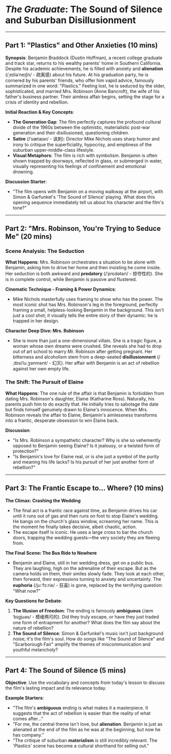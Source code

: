 # *The Graduate*: The Sound of Silence and Suburban Disillusionment

---

## Part 1: "Plastics" and Other Anxieties (10 mins)

**Synopsis**:
Benjamin Braddock (Dustin Hoffman), a recent college graduate and track star, returns to his wealthy parents' home in Southern California. Despite his academic achievements, he is filled with anxiety and **alienation** (/ˌeɪliəˈneɪʃn/ - 疏离感) about his future. At his graduation party, he is cornered by his parents' friends, who offer him vapid advice, famously summarized in one word: "Plastics." Feeling lost, he is seduced by the older, sophisticated, and married Mrs. Robinson (Anne Bancroft), the wife of his father's business partner. Their aimless affair begins, setting the stage for a crisis of identity and rebellion.

**Initial Reaction & Key Concepts**:
*   **The Generation Gap**: The film perfectly captures the profound cultural divide of the 1960s between the optimistic, materialistic post-war generation and their disillusioned, questioning children.
*   **Satire** (/ˈsætaɪər/ - 讽刺): Director Mike Nichols uses sharp humor and irony to critique the superficiality, hypocrisy, and emptiness of the suburban upper-middle-class lifestyle.
*   **Visual Metaphors**: The film is rich with symbolism. Benjamin is often shown trapped by doorways, reflected in glass, or submerged in water, visually representing his feelings of confinement and emotional drowning.

**Discussion Starter**:
*   "The film opens with Benjamin on a moving walkway at the airport, with Simon & Garfunkel's 'The Sound of Silence' playing. What does this opening sequence immediately tell us about his character and the film's tone?"

---

## Part 2: "Mrs. Robinson, You're Trying to Seduce Me" (20 mins)

### **Scene Analysis: The Seduction**
**What Happens**: Mrs. Robinson orchestrates a situation to be alone with Benjamin, asking him to drive her home and then insisting he come inside. Her seduction is both awkward and **predatory** (/ˈprɛdətəri/ - 掠夺性的). She is in complete control, while Benjamin is passive and flustered.

**Cinematic Technique - Framing & Power Dynamics**:
*   Mike Nichols masterfully uses framing to show who has the power. The most iconic shot has Mrs. Robinson's leg in the foreground, perfectly framing a small, helpless-looking Benjamin in the background. This isn't just a cool shot; it visually tells the entire story of their dynamic: he is trapped in her design.

**Character Deep Dive: Mrs. Robinson**
*   She is more than just a one-dimensional villain. She is a tragic figure, a woman whose own dreams were crushed. She reveals she had to drop out of art school to marry Mr. Robinson after getting pregnant. Her bitterness and alcoholism stem from a deep-seated **disillusionment** (/ˌdɪsɪˈluːʒənmənt/ - 幻灭). Her affair with Benjamin is an act of rebellion against her own empty life.

### **The Shift: The Pursuit of Elaine**
**What Happens**: The one rule of the affair is that Benjamin is forbidden from dating Mrs. Robinson's daughter, Elaine (Katharine Ross). Naturally, his parents push him to do exactly that. He initially tries to sabotage the date but finds himself genuinely drawn to Elaine's innocence. When Mrs. Robinson reveals the affair to Elaine, Benjamin's aimlessness transforms into a frantic, desperate obsession to win Elaine back.

**Discussion**:
*   "Is Mrs. Robinson a sympathetic character? Why is she so vehemently opposed to Benjamin seeing Elaine? Is it jealousy, or a twisted form of protection?"
*   "Is Benjamin's love for Elaine real, or is she just a symbol of the purity and meaning his life lacks? Is his pursuit of her just another form of rebellion?"

---

## Part 3: The Frantic Escape to... Where? (10 mins)

**The Climax: Crashing the Wedding**
*   The final act is a frantic race against time, as Benjamin drives his car until it runs out of gas and then runs on foot to stop Elaine's wedding. He bangs on the church's glass window, screaming her name. This is the moment he finally takes decisive, albeit chaotic, action.
*   The escape itself is iconic. He uses a large cross to bar the church doors, trapping the wedding guests—the very society they are fleeing from.

**The Final Scene: The Bus Ride to Nowhere**
*   Benjamin and Elaine, still in her wedding dress, get on a public bus. They are laughing, high on the adrenaline of their escape. But as the camera holds on them, their smiles slowly fade. They look at each other, then forward, their expressions turning to anxiety and uncertainty. The **euphoria** (/juːˈfɔːriə/ - 狂喜) is gone, replaced by the terrifying question: "What now?"

**Key Questions for Debate**:
1.  **The Illusion of Freedom**: The ending is famously **ambiguous** (/æmˈbɪɡjuəs/ - 模棱两可的). Did they truly escape, or have they just traded one form of entrapment for another? What does the film say about the nature of rebellion?
2.  **The Sound of Silence**: Simon & Garfunkel's music isn't just background noise; it's the film's soul. How do songs like "The Sound of Silence" and "Scarborough Fair" amplify the themes of miscommunication and youthful melancholy?

---

## Part 4: The Sound of Silence (5 mins)

**Objective**:
Use the vocabulary and concepts from today's lesson to discuss the film's lasting impact and its relevance today.

**Example Starters**:
*   "The film's **ambiguous** ending is what makes it a masterpiece. It suggests that the act of rebellion is easier than the reality of what comes after..."
*   "For me, the central theme isn't love, but **alienation**. Benjamin is just as alienated at the end of the film as he was at the beginning, but now he has company."
*   "The critique of suburban **materialism** is still incredibly relevant. The 'Plastics' scene has become a cultural shorthand for selling out."